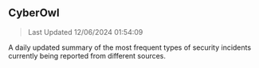 ## CyberOwl 
> Last Updated 12/06/2024 01:54:09 


A daily updated summary of the most frequent types of security incidents currently being reported from different sources.

